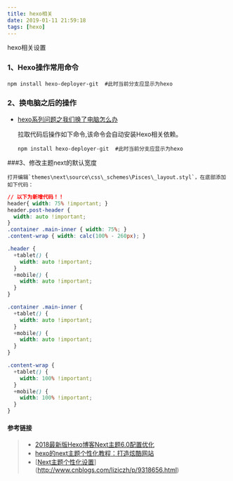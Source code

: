 ```yaml
---
title: hexo相关
date: 2019-01-11 21:59:18
tags: [hexo]
---
```


hexo相关设置

### 1、Hexo操作常用命令

```
npm install hexo-deployer-git  #此时当前分支应显示为hexo

```

### 2、换电脑之后的操作

- [hexo系列问题之我们换了电脑怎么办](https://blog.csdn.net/wxl1555/article/details/79293159)

  拉取代码后操作如下命令,该命令会自动安装Hexo相关依赖。

  ```
  npm install hexo-deployer-git  #此时当前分支应显示为hexo
  ```

###3、修改主题next的默认宽度

 	打开编辑`themes\next\source\css\_schemes\Pisces\_layout.styl`，在底部添加如下代码：

```css
// 以下为新增代码！！
header{ width: 75% !important; }
header.post-header {
  width: auto !important;
}
.container .main-inner { width: 75%; }
.content-wrap { width: calc(100% - 260px); }

.header {
  +tablet() {
    width: auto !important;
  }
  +mobile() {
    width: auto !important;
  }
}

.container .main-inner {
  +tablet() {
    width: auto !important;
  }
  +mobile() {
    width: auto !important;
  }
}

.content-wrap {
  +tablet() {
    width: 100% !important;
  }
  +mobile() {
    width: 100% !important;
  }
}
```

#### 参考链接

> * [2018最新版Hexo博客Next主题6.0配置优化](https://blog.csdn.net/qq_32454537/article/details/79482896)
> * [hexo的next主题个性化教程：打造炫酷网站](https://blog.csdn.net/qq_33699981/article/details/72716951)
> * [[Next主题个性化设置](https://www.cnblogs.com/liziczh/p/9318656.html)](http://www.cnblogs.com/liziczh/p/9318656.html)

